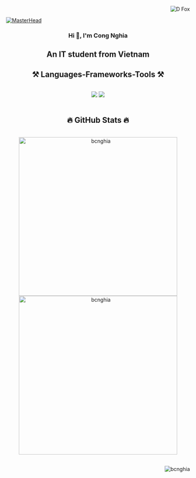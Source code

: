 
<p align="right"> <img src="https://visitcount.itsvg.in/api?id=bcnghia&icon=7&color=11" alt="D Fox" /> </p>
<!--<p align="right"> <img src="https://komarev.com/ghpvc/?username=bcnghia&label=Profile%20views&color=FF0066&style=flat" alt="bcnghia" /> </p>-->


[![MasterHead](https://firebasestorage.googleapis.com/v0/b/flexi-coding.appspot.com/o/dempgi7-520f8d5f-63d4-4453-8822-dbc149ae27f8.gif?alt=media&token=91c0c7b2-93c3-4029-b011-1a8703c5730d)](https://rishavchanda.io)
<div align="center">
  <h3>Hi 👋, I'm Cong Nghia</h3>
  <h2>An IT student from Vietnam</h2>
</div>
<h2 align="center">⚒️ Languages-Frameworks-Tools ⚒️</h2>
<br/>
<div align="center">
    <img src="https://skillicons.dev/icons?i=html,css,vscode,visualstudio,github,git" />
    <img src="https://skillicons.dev/icons?i=cpp,cs,java,python,javascript,firebase,mysql" /><br>
</div>
<br>
<h2 align="center">🔥 GitHub Stats 🔥</h2>
<!-- https://github.com/anuraghazra/github-readme-stats -->
<br>
<div align=center>
  <a href="#" title="D Fox">
    <img width="434" align="center" src="https://github-readme-stats.vercel.app/api?username=bcnghia&theme=material-palenight&show_icons=true&border_color=292D3E&hide_border=true" alt="bcnghia" />
  </a>
  <br>
  <a href="#" title="D Fox">
    <img width="434" align="center" src="https://github-readme-streak-stats.herokuapp.com/?user=bcnghia&theme=material-palenight&hide_border=true" alt="bcnghia" />
  </a>
</div>

<br>
<p align="right"> <img src="https://komarev.com/ghpvc/?username=bcnghia&label=Profile%20views%20preventive&color=FF0066&style=flat" alt="bcnghia" /> </p>
<!-- Most used languages
<img align="center" src="https://github-readme-stats.vercel.app/api/top-langs/?username=bcnghia&layout=compact&border_color=292D3E&hide_border=true&title_color=C792EA&icon_color=89DDFF&bg_color=292D3E&text_color=A6ACCD&hide=ShaderLab,powershell,Mathematica,Ruby,Objective-C,Objective,HLSL" />

# 📊 GitHub Stats:
![](https://github-readme-streak-stats.herokuapp.com/?user=bcnghia&theme=dark&hide_border=false)<br/>)
-->

<!-- Source:
Proudly created with GPRM ( https://gprm.itsvg.in ) 
Proudly created with rahuldkjain ( https://rahuldkjain.github.io/gh-profile-readme-generator/ )
Proudly created with repo Github ( https://github.com/anuraghazra/github-readme-stats )
Proudly created with repo Github ( https://github.com/anuraghazra/anuraghazra/blob/master/README.md )
Proudly created with repo Github ( https://github.com/salesp07/salesp07/blob/main/README.md )


Proudly created with Youtuber Trungquandev ( https://www.youtube.com/@trungquandev )
  Github ( https://github.com/trungquandev/trungquandev/blob/main/README.md?plain=1 )
  
Proudly created with Youtuber Rishav Chanda ( https://www.youtube.com/@RishavChanda )
  Github ( https://github.com/rishavchanda/rishavchanda/blob/main/README.md?plain=1 )

THANKS ALL
-->

